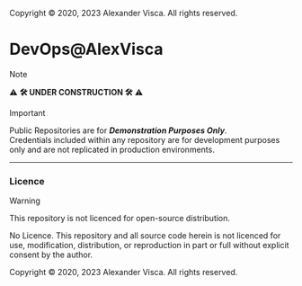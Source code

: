 Copyright &copy; 2020, 2023 Alexander Visca. All rights reserved.

# DevOps@AlexVisca

> [!NOTE]
> ⚠️ **🛠 UNDER CONSTRUCTION 🛠** ⚠️

> [!IMPORTANT]
> Public Repositories are for ***Demonstration Purposes Only***.  
> Credentials included within any repository are for development purposes only and are not replicated in production environments.  

---

### Licence

> [!WARNING]
> This repository is not licenced for open-source distribution.  

No Licence. This repository and all source code herein is not licenced for use, modification, distribution, or reproduction in part or full without explicit consent by the author.

Copyright &copy; 2020, 2023 Alexander Visca. All rights reserved.
